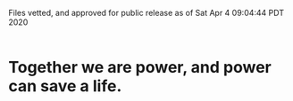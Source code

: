 Files vetted, and approved for public release as of Sat Apr  4 09:04:44 PDT 2020<br><br><h1>Together we are power, and power can save a life.</h1>
